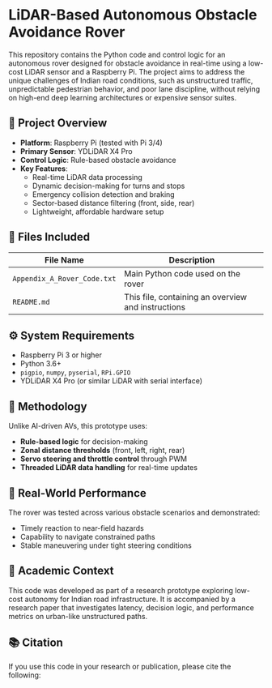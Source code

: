 # LiDAR-Based Autonomous Obstacle Avoidance Rover

This repository contains the Python code and control logic for an autonomous rover designed for obstacle avoidance in real-time using a low-cost LiDAR sensor and a Raspberry Pi. The project aims to address the unique challenges of Indian road conditions, such as unstructured traffic, unpredictable pedestrian behavior, and poor lane discipline, without relying on high-end deep learning architectures or expensive sensor suites.

## 🚗 Project Overview

- **Platform**: Raspberry Pi (tested with Pi 3/4)
- **Primary Sensor**: YDLiDAR X4 Pro
- **Control Logic**: Rule-based obstacle avoidance
- **Key Features**:
  - Real-time LiDAR data processing
  - Dynamic decision-making for turns and stops
  - Emergency collision detection and braking
  - Sector-based distance filtering (front, side, rear)
  - Lightweight, affordable hardware setup

## 📁 Files Included

| File Name                  | Description                                           |
|---------------------------|-------------------------------------------------------|
| `Appendix_A_Rover_Code.txt` | Main Python code used on the rover                   |
| `README.md`               | This file, containing an overview and instructions    |

## ⚙️ System Requirements

- Raspberry Pi 3 or higher
- Python 3.6+
- `pigpio`, `numpy`, `pyserial`, `RPi.GPIO`
- YDLiDAR X4 Pro (or similar LiDAR with serial interface)

## 🧠 Methodology

Unlike AI-driven AVs, this prototype uses:
- **Rule-based logic** for decision-making
- **Zonal distance thresholds** (front, left, right, rear)
- **Servo steering and throttle control** through PWM
- **Threaded LiDAR data handling** for real-time updates

## 🧪 Real-World Performance

The rover was tested across various obstacle scenarios and demonstrated:
- Timely reaction to near-field hazards
- Capability to navigate constrained paths
- Stable maneuvering under tight steering conditions

## 🔬 Academic Context

This code was developed as part of a research prototype exploring low-cost autonomy for Indian road infrastructure. It is accompanied by a research paper that investigates latency, decision logic, and performance metrics on urban-like unstructured paths.

## 📚 Citation

If you use this code in your research or publication, please cite the following:

